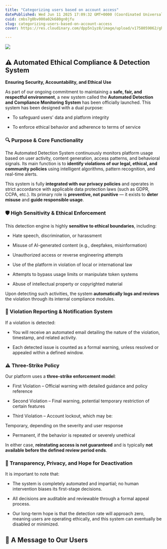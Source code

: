 ```yaml
---
title: "Categorizing users based on account access"
datePublished: Wed Jun 11 2025 17:09:32 GMT+0000 (Coordinated Universal Time)
cuid: cmbs7g0bv000a02k680gn0jfu
slug: categorizing-users-based-on-account-access
cover: https://res.cloudinary.com/dpp5n1yz8/image/upload/v1758059062/ghadaam/covers/solxbeiya0liugwqm5oz.jpg

---
```


![](https://cdn.hashnode.com/res/hashnode/image/upload/v1749661740869/78feaf5e-543e-4745-8bea-7f4ac3f082ac.png)

## ⚠️ Automated Ethical Compliance & Detection System

**Ensuring Security, Accountability, and Ethical Use**

As part of our ongoing commitment to maintaining a **safe, fair, and respectful environment**, a new system called the **Automated Detection and Compliance Monitoring System** has been officially launched. This system has been designed with a dual purpose:

- To safeguard users' data and platform integrity

- To enforce ethical behavior and adherence to terms of service

### 🔍 Purpose & Core Functionality

The Automated Detection System continuously monitors platform usage based on user activity, content generation, access patterns, and behavioral signals. Its main function is to **identify violations of our legal, ethical, and community policies** using intelligent algorithms, pattern recognition, and real-time alerts.

This system is fully **integrated with our privacy policies** and operates in strict accordance with applicable data protection laws (such as GDPR, CCPA, etc.). Its primary role is **preventive, not punitive** — it exists to **deter misuse** and **guide responsible usage**.

### 🛡️ High Sensitivity & Ethical Enforcement

This detection engine is highly **sensitive to ethical boundaries**, including:

- Hate speech, discrimination, or harassment

- Misuse of AI-generated content (e.g., deepfakes, misinformation)

- Unauthorized access or reverse engineering attempts

- Use of the platform in violation of local or international law

- Attempts to bypass usage limits or manipulate token systems

- Abuse of intellectual property or copyrighted material

Upon detecting such activities, the system **automatically logs and reviews** the violation through its internal compliance modules.

### 📧 Violation Reporting & Notification System

If a violation is detected:

- You will receive an automated email detailing the nature of the violation, timestamp, and related activity.

- Each detected issue is counted as a formal warning, unless resolved or appealed within a defined window.

### ⚠️ Three-Strike Policy

Our platform uses a **three-strike enforcement model**:

- First Violation – Official warning with detailed guidance and policy reference

- Second Violation – Final warning, potential temporary restriction of certain features

- Third Violation – Account lockout, which may be:

Temporary, depending on the severity and user response

- Permanent, if the behavior is repeated or severely unethical

In either case, **reinstating access is not guaranteed** and is typically **not available before the defined review period ends**.

### 🔐 Transparency, Privacy, and Hope for Deactivation

It is important to note that:

- The system is completely automated and impartial; no human intervention biases its first-stage decisions.

- All decisions are auditable and reviewable through a formal appeal process.

- Our long-term hope is that the detection rate will approach zero, meaning users are operating ethically, and this system can eventually be disabled or minimized.

## 🤝 A Message to Our Users